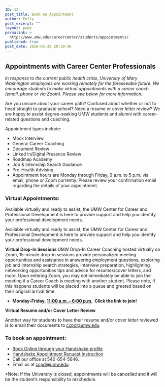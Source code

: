 ```yaml
---
ID: 12
post_title: Book an Appointment
author: Emily
post_excerpt: ""
layout: page
permalink: >
  http://www.umw.edu/careercenter/students/appointments/
published: true
post_date: 2016-06-28 20:39:46
---
```

<h2>Appointments with Career Center Professionals</h2>
<em>In response to the current public health crisis, University of Mary Washington employees are working remotely for the foreseeable future. We encourage students to make virtual appointments with a career coach (email, phone or via Zoom). Please see below for more information. </em>

Are you unsure about your career path? Confused about whether or not to head straight to graduate school? Need a resume or cover letter review? We are happy to assist degree-seeking UMW students and alumni with career-related questions and coaching.

Appointment types include:
<ul>
 	<li>Mock Interview</li>
 	<li>General Career Coaching</li>
 	<li>Document Review</li>
 	<li>Linked In/Digital Presence Review</li>
 	<li>Roadmap Academy</li>
 	<li>Job &amp; Internship Search Guidance</li>
 	<li>Pre-Health Advising</li>
 	<li>Appointment hours are Monday through Friday, 9 a.m. to 5 p.m. via email, phone or Zoom currently. Please review your confirmation email regarding the details of your appointment.</li>
</ul>
<h3><strong>Virtual Appointments:</strong></h3>
Available virtually and ready to assist, the UMW Center for Career and Professional Development is here to provide support and help you identify your professional development needs.

Available virtually and ready to assist, the UMW Center for Career and Professional Development is here to provide support and help you identify your professional development needs.

<strong>Virtual Drop-In Sessions
</strong>UMW Drop-In Career Coaching hosted virtually on Zoom, 15-minute drop-in sessions provide personalized meeting opportunities and assistance in answering employment questions, exploring job and internship search strategies, interview preparation, highlighting networking opportunities tips and advice for resumes/cover letters, and more. Upon entering Zoom, you may not immediately be able to join the meeting if a Career Coach is meeting with another student. Please note, if this happens students will be placed into a queue and greeted based on their original arrival time.
<ul>
 	<li><strong>Monday-Friday, </strong><a href="https://umw-sso.zoom.us/j/91447389472?pwd=NlA2SG5Pdmx3QTFRNHpBaFdGaS9Hdz09"><strong>11:00 a.m. - 6:00 p.m.</strong></a><strong>  Click the link to join!</strong></li>
</ul>
<strong>Virtual Resume and/or Cover Letter Review </strong>

Another way for students to have their resume and/or cover letter reviewed is to email their documents to <a href="mailto:ccpd@umw.edu">ccpd@umw.edu</a>.
<h3>To book an appointment:</h3>
<ul>
 	<li><a href="https://umw.joinhandshake.com/login?requested_authentication_method=standard">Book Online through your Handshake profile</a></li>
 	<li><a href="https://support.joinhandshake.com/hc/en-us/articles/219133257-How-do-I-request-an-appointment-">Handshake Appointment Request Instruction</a></li>
 	<li>Call our office at 540-654-5646.</li>
 	<li>Email us at <a href="mailto:ccpd@umw.edu">ccpd@umw.edu</a>.</li>
</ul>
*Note: If the University is closed, appointments will be cancelled and it will be the student’s responsibility to reschedule.